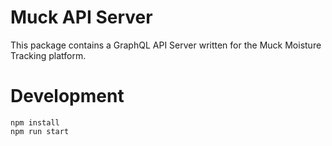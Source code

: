 # Muck API Server

This package contains a GraphQL API Server written for the Muck Moisture Tracking platform.


# Development

```
npm install
npm run start
```
